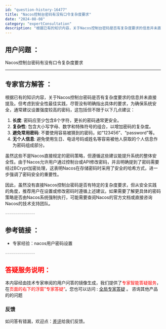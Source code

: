 ```yaml
---
id: "question-history-16477"
title: "Nacos控制台密码有没有口令复杂度要求"
date: "2024-08-08"
category: "expertConsultation"
description: "根据已有的知识内容，关于Nacos控制台密码是否有复杂度要求的信息并未直接提及。但考虑到安全性最佳实践，尽管没有明确指出具体的要求，为确保系统安全，通常建议设置强度较高的密码，这包括但不限于以下几点建议：1. **长度**: 密码应至少包含8个字符，更长的密码通常更安全。2. **复杂性**: 包含"
---
```


## 用户问题 ： 
 Nacos控制台密码有没有口令复杂度要求  

---------------
## 专家官方解答 ：

根据已有的知识内容，关于Nacos控制台密码是否有复杂度要求的信息并未直接提及。但考虑到安全性最佳实践，尽管没有明确指出具体的要求，为确保系统安全，通常建议设置强度较高的密码，这包括但不限于以下几点建议：

1. **长度**: 密码应至少包含8个字符，更长的密码通常更安全。
2. **复杂性**: 包含大小写字母、数字和特殊符号的组合，以增加密码的复杂度。
3. **避免常用密码**: 不要使用容易被猜到的密码，如“123456”、“password”等。
4. **无个人信息**: 避免使用生日、电话号码或姓名等容易被他人获取的个人信息作为密码组成部分。

虽然这些不是Nacos直接规定的密码策略，但遵循这些建议能提升系统的整体安全性。由于Nacos允许用户通过控制台或API修改密码，并且明确提到了密码需要经过BCrypt加密处理，这表明Nacos在存储密码时采用了安全的哈希方式，进一步强调了密码安全的重要性。

因此，虽然没有直接Nacos控制台密码是否有特定的复杂度要求，但从安全实践的角度，推荐用户在设置或修改密码时遵循上述建议。如果需要了解更具体的密码策略是否由Nacos系统强制执行，可能需要查阅Nacos的官方文档或直接咨询Nacos的技术支持团队。


<font color="#949494">---------------</font> 


## 参考链接 ：

* 专家经验：nacos用户密码设置 


 <font color="#949494">---------------</font> 
 


## <font color="#FF0000">答疑服务说明：</font> 

本内容经由技术专家审阅的用户问答的镜像生成，我们提供了<font color="#FF0000">专家智能答疑服务</font>，在<font color="#FF0000">页面的右下的浮窗”专家答疑“</font>。您也可以访问 : [全局专家答疑](https://answer.opensource.alibaba.com/docs/intro) 。 咨询其他产品的的问题

### 反馈
如问答有错漏，欢迎点：[差评](https://ai.nacos.io/user/feedbackByEnhancerGradePOJOID?enhancerGradePOJOId=16482)给我们反馈。
